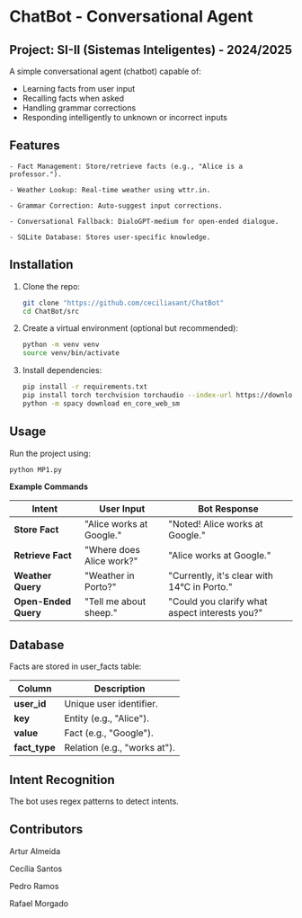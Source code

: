 # ChatBot - Conversational Agent
## Project: SI-II (Sistemas Inteligentes) - 2024/2025

A simple conversational agent (chatbot) capable of:
- Learning facts from user input
- Recalling facts when asked
- Handling grammar corrections
- Responding intelligently to unknown or incorrect inputs

## Features 

    - Fact Management: Store/retrieve facts (e.g., "Alice is a professor.").

    - Weather Lookup: Real-time weather using wttr.in.

    - Grammar Correction: Auto-suggest input corrections.

    - Conversational Fallback: DialoGPT-medium for open-ended dialogue.

    - SQLite Database: Stores user-specific knowledge.

## Installation

1. Clone the repo:
    ```sh
    git clone "https://github.com/ceciliasant/ChatBot"
    cd ChatBot/src
    ```
2. Create a virtual environment (optional but recommended):
    ```sh
    python -m venv venv 
    source venv/bin/activate
    ``` 
3. Install dependencies:
    ```sh
    pip install -r requirements.txt
    pip install torch torchvision torchaudio --index-url https://download.pytorch.org/whl/cu118
    python -m spacy download en_core_web_sm
    ``` 

## Usage
Run the project using: 
```sh
python MP1.py
```

**Example Commands**

| Intent              | User Input                     | Bot Response                                        |
|---------------------|--------------------------------|-----------------------------------------------------|
| **Store Fact**      | "Alice works at Google."      | "Noted! Alice works at Google."                    |
| **Retrieve Fact**   | "Where does Alice work?"      | "Alice works at Google."                           |
| **Weather Query**   | "Weather in Porto?"          | "Currently, it's clear with 14°C in Porto."        |
| **Open-Ended Query**| "Tell me about sheep." | "Could you clarify what aspect interests you?" |

## Database 

Facts are stored in user_facts table:

| Column    | Description                                |
|-----------|--------------------------------------------|
| **user_id**  | Unique user identifier.                 |
| **key**      | Entity (e.g., "Alice").                 |
| **value**    | Fact (e.g., "Google").                  |
| **fact_type**| Relation (e.g., "works at").            |

## Intent Recognition

The bot uses regex patterns to detect intents.

## Contributors

Artur Almeida

Cecília Santos

Pedro Ramos

Rafael Morgado